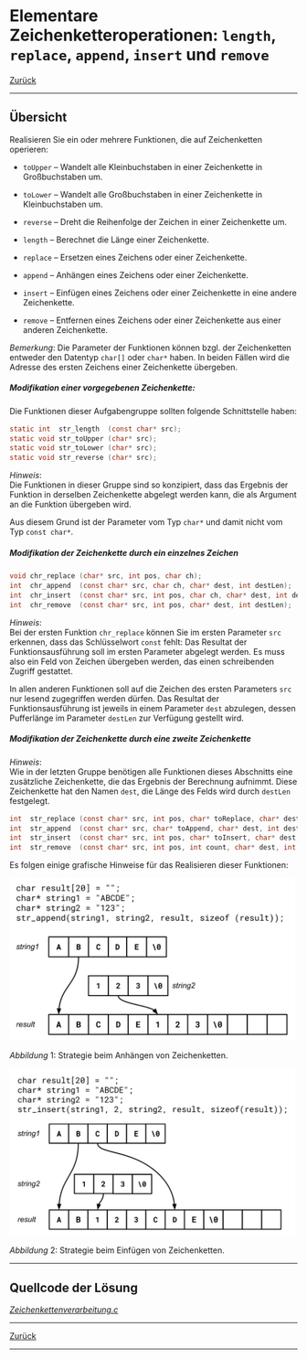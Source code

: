 # Elementare Zeichenketteroperationen: `length`, `replace`, `append`, `insert` und `remove` 

[Zurück](./../Exercises.md)

---

## Übersicht

Realisieren Sie ein oder mehrere Funktionen, die auf Zeichenketten operieren:

  * `toUpper` &ndash; Wandelt alle Kleinbuchstaben in einer Zeichenkette in Großbuchstaben um.
  * `toLower` &ndash; Wandelt alle Großbuchstaben in einer Zeichenkette in Kleinbuchstaben um.
  * `reverse` &ndash; Dreht die Reihenfolge der Zeichen in einer Zeichenkette um.

  * `length` &ndash; Berechnet die Länge einer Zeichenkette.
  * `replace` &ndash; Ersetzen eines Zeichens oder einer Zeichenkette.
  * `append` &ndash; Anhängen eines Zeichens oder einer Zeichenkette.
  * `insert` &ndash; Einfügen eines Zeichens oder einer Zeichenkette in eine andere Zeichenkette.
  * `remove` &ndash; Entfernen eines Zeichens oder einer Zeichenkette aus einer anderen Zeichenkette.

*Bemerkung*:
Die Parameter der Funktionen können bzgl. der Zeichenketten entweder den Datentyp
`char[]` oder `char*` haben. In beiden Fällen wird die Adresse des ersten Zeichens einer Zeichenkette übergeben.


##### Modifikation einer vorgegebenen Zeichenkette:

Die Funktionen dieser Aufgabengruppe sollten folgende Schnittstelle haben:


```c
static int  str_length  (const char* src);
static void str_toUpper (char* src);
static void str_toLower (char* src);
static void str_reverse (char* src); 
```

*Hinweis*:<br />
Die Funktionen in dieser Gruppe sind so konzipiert, dass das Ergebnis der Funktion
in derselben Zeichenkette abgelegt werden kann, die als Argument an die Funktion übergeben wird.

Aus diesem Grund ist der Parameter vom Typ `char*` und damit nicht vom Typ `const char*`.


##### Modifikation der Zeichenkette durch ein einzelnes Zeichen


```c
void chr_replace (char* src, int pos, char ch);
int  chr_append  (const char* src, char ch, char* dest, int destLen);
int  chr_insert  (const char* src, int pos, char ch, char* dest, int destLen);
int  chr_remove  (const char* src, int pos, char* dest, int destLen);
```

*Hinweis*:<br />
Bei der ersten Funktion `chr_replace` können Sie im ersten Parameter `src` erkennen,
dass das Schlüsselwort `const` fehlt: Das Resultat der Funktionsausführung soll
im ersten Parameter abgelegt werden. Es muss also ein Feld von Zeichen übergeben werden,
das einen schreibenden Zugriff gestattet.

In allen anderen Funktionen soll auf die Zeichen
des ersten Parameters `src` nur lesend zugegriffen werden dürfen.
Das Resultat der Funktionsausführung ist jeweils in einem Parameter `dest` abzulegen,
dessen Pufferlänge im Parameter `destLen` zur Verfügung gestellt wird.


##### Modifikation der Zeichenkette durch eine zweite Zeichenkette

*Hinweis*:<br />
Wie in der letzten Gruppe benötigen alle Funktionen dieses Abschnitts eine zusätzliche Zeichenkette,
die das Ergebnis der Berechnung aufnimmt. Diese Zeichenkette hat den Namen `dest`, die Länge des Felds
wird durch `destLen` festgelegt.


```c
int  str_replace (const char* src, int pos, char* toReplace, char* dest, int destLen);
int  str_append  (const char* src, char* toAppend, char* dest, int destLen);
int  str_insert  (const char* src, int pos, char* toInsert, char* dest, int destLen);
int  str_remove  (const char* src, int pos, int count, char* dest, int destLen);
```

Es folgen einige grafische Hinweise für das Realisieren dieser Funktionen:

<img src="c_string_append.svg" width="500">

*Abbildung* 1: Strategie beim Anhängen von Zeichenketten.



<img src="c_string_insert.svg" width="500">

*Abbildung* 2: Strategie beim Einfügen von Zeichenketten.

---

## Quellcode der Lösung

[*Zeichenkettenverarbeitung.c*](./Zeichenkettenverarbeitung.c)

---

[Zurück](./../Exercises.md)

---
